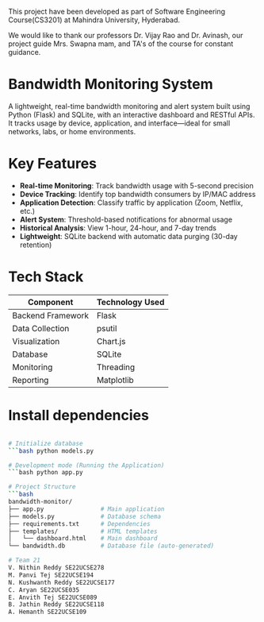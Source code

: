 This project have been developed as part of Software Engineering Course(CS3201) at Mahindra University, Hyderabad. 

We would like to thank our professors Dr. Vijay Rao and Dr. Avinash, our project guide Mrs. Swapna mam, and TA's of the course for constant guidance. 

# Bandwidth Monitoring System
A lightweight, real-time bandwidth monitoring and alert system built using Python (Flask) and SQLite, with an interactive dashboard and RESTful APIs. It tracks usage by device, application, and interface—ideal for small networks, labs, or home environments.

# Key Features

- **Real-time Monitoring**: Track bandwidth usage with 5-second precision
- **Device Tracking**: Identify top bandwidth consumers by IP/MAC address
- **Application Detection**: Classify traffic by application (Zoom, Netflix, etc.)
- **Alert System**: Threshold-based notifications for abnormal usage
- **Historical Analysis**: View 1-hour, 24-hour, and 7-day trends
- **Lightweight**: SQLite backend with automatic data purging (30-day retention)

# Tech Stack

| Component          | Technology Used |
|--------------------|-----------------|
| Backend Framework  | Flask           |
| Data Collection    | psutil          |
| Visualization      | Chart.js        |
| Database           | SQLite          |
| Monitoring         | Threading       |
| Reporting          | Matplotlib      |

# Install dependencies
```bash pip install -r requirements.txt

# Initialize database
```bash python models.py

# Development mode (Running the Application)
```bash python app.py

# Project Structure
```bash
bandwidth-monitor/
├── app.py                # Main application
├── models.py             # Database schema
├── requirements.txt      # Dependencies
├── templates/            # HTML templates
│   └── dashboard.html    # Main dashboard
└── bandwidth.db          # Database file (auto-generated)

# Team 21
V. Nithin Reddy SE22UCSE278
M. Panvi Tej SE22UCSE194
N. Kushwanth Reddy SE22UCSE177
C. Aryan SE22UCSE035
E. Anvith Tej SE22UCSE089
B. Jathin Reddy SE22UCSE118
A. Hemanth SE22UCSE109


